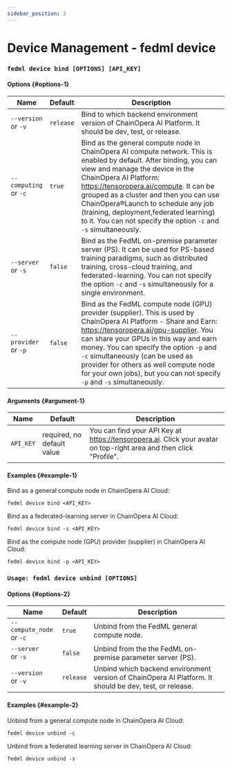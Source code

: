 ```yaml
---
sidebar_position: 3
---
```


# Device Management - fedml device

### `fedml device bind [OPTIONS] [API_KEY]`

#### Options {#options-1}

| Name                                     | Default   | Description                                                                                                                                                                                                                                                                                                                                                                                                              |
| ---------------------------------------- | --------- | ------------------------------------------------------------------------------------------------------------------------------------------------------------------------------------------------------------------------------------------------------------------------------------------------------------------------------------------------------------------------------------------------------------------------ |
| `--version` <br/> or `-v`                | `release` | Bind to which backend environment version of ChainOpera AI Platform. It should be dev, test, or release.                                                                                                                                                                                                                                                                                                                 |
| <nobr>`--computing`</nobr> <br/> or `-c` | `true`    | Bind as the general compute node in ChainOpera AI compute network. This is enabled by default. After binding, you can view and manage the device in the ChainOpera AI Platform: https://tensoropera.ai/compute. It can be grouped as a cluster and then you can use ChainOpera®Launch to schedule any job (training, deployment,federated learning) to it. You can not specify the option `-c` and `-s` simultaneously. |
| `--server` <br/> or `-s`                 | `false`   | Bind as the FedML on-premise parameter server (PS). It can be used for PS-based training paradigms, such as distributed training, cross-cloud training, and federated-learning. You can not specify the option `-c` and `-s` simultaneously for a single environment.                                                                                                                                                    |
| `--provider` <br/> or `-p`               | `false`   | Bind as the FedML compute node (GPU) provider (supplier). This is used by ChainOpera AI Platform - Share and Earn: https://tensoropera.ai/gpu-supplier. You can share your GPUs in this way and earn money. You can specify the option `-p` and `-c` simultaneously (can be used as provider for others as well compute node for your own jobs), but you can not specify `-p` and `-s` simultaneously.                   |

#### Arguments {#argument-1}

| Name      | Default                    | Description                                                                                                        |
| --------- | -------------------------- | ------------------------------------------------------------------------------------------------------------------ |
| `API_KEY` | required, no default value | You can find your API Key at https://tensoropera.ai. Click your avatar on top-right area and then click "Profile". |

#### Examples {#example-1}

Bind as a general compute node in ChainOpera AI Cloud:

```
fedml device bind <API_KEY>
```

Bind as a federated-learning server in ChainOpera AI Cloud:

```
fedml device bind -s <API_KEY>
```

Bind as the compute node (GPU) provider (supplier) in ChainOpera AI Cloud:

```
fedml device bind -p <API_KEY>
```

### `Usage: fedml device unbind [OPTIONS]`

#### Options {#options-2}

| Name                                        | Default   | Description                                                                                             |
| ------------------------------------------- | --------- | ------------------------------------------------------------------------------------------------------- |
| <nobr>`--compute_node`</nobr> <br/> or `-c` | `true`    | Unbind from the FedML general compute node.                                                             |
| `--server` <br/> or `-s`                    | `false`   | Unbind from the the FedML on-premise parameter server (PS).                                             |
| `--version` <br/> or `-v`                   | `release` | Unbind which backend environment version of ChainOpera AI Platform. It should be dev, test, or release. |

#### Examples {#example-2}

Unbind from a general compute node in ChainOpera AI Cloud:

```
fedml device unbind -c
```

Unbind from a federated learning server in ChainOpera AI Cloud:

```
fedml device unbind -s
```
